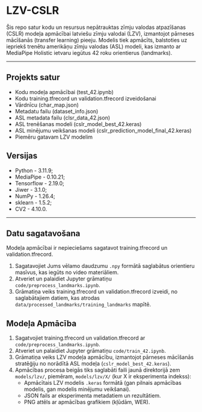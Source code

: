 # LZV-CSLR

Šis repo satur kodu un resursus nepātrauktas zīmju valodas atpazīšanas (CSLR) modeļa apmācībai latviešu zīmju valodai (LZV), izmantojot pārneses mācīšanās (transfer learning) pieeju. Modelis tiek apmācīts, balstoties uz iepriekš trenētu amerikāņu zīmju valodas (ASL) modeli, kas izmanto ar MediaPipe Holistic ietvaru iegūtus 42 roku orientierus (landmarks).

---

## Projekts satur

- Kodu modeļa apmācībai (test_42.ipynb)
- Kodu training.tfrecord un validation.tfrecord izveidošanai
- Vārdnīcu (char_map.json)
- Metadatu failu (dataset_info.json)
- ASL metadata failu (clsr_data_42.json)
- ASL trenēšanas modeli (cslr_model_best_42.keras)
- ASL minējumu veikšanas modeli (cslr_prediction_model_final_42.keras)
- Piemēru gatavam LZV modelim

## Versijas

* Python - 3.11.9;
* MediaPipe - 0.10.21;
* Tensorflow - 2.19.0;
* Jiwer - 3.1.0;
* NumPy - 1.26.4;
* sklearn - 1.5.2;
* CV2 - 4.10.0.

---

## Datu sagatavošana

Modeļa apmācībai ir nepieciešams sagatavot training.tfrecord un validation.tfrecord.
1. Sagatavojiet Jums vēlamo daudzumu `.npy` formātā saglabātus orientieru masīvus, kas iegūts no video materiāliem.
2. Atveriet un palaidiet Jupyter grāmatiņu `code/preprocess_landmarks.ipynb`.
3. Grāmatiņa veiks training.tfrecord un validation.tfrecord izveidi, no saglabātajiem datiem, kas atrodas `data/processed_landmarks/training_landmarks` mapītē.


## Modeļa Apmācība

1.  Sagatvojiet training.tfrecord un validation.tfrecord ar `code/preprocess_landmarks.ipynb`.
2.  Atveriet un palaidiet Jupyter grāmatiņu `code/train_42.ipynb`.
3.  Grāmatiņa veiks LZV modeļa apmācību, izmantojot pārneses mācīšanās stratēģiju no norādītā ASL modeļa (`cslr_model_best_42.keras`).
4.  Apmācības procesa beigās tiks saglabāti faili jaunā direktorijā zem `models/lzv/`, piemēram, `models/lzv/X/` (kur X ir eksperimenta indekss):
    * Apmācītais LZV modelis `.keras` formātā (gan pilnais apmācības modelis, gan modelis minējumu veikšanai).
    * JSON fails ar eksperimenta metadatiem un rezultātiem.
    * PNG attēls ar apmācības grafikiem (kļūdām, WER).